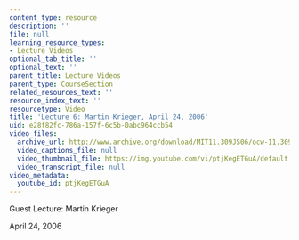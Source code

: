 ```yaml
---
content_type: resource
description: ''
file: null
learning_resource_types:
- Lecture Videos
optional_tab_title: ''
optional_text: ''
parent_title: Lecture Videos
parent_type: CourseSection
related_resources_text: ''
resource_index_text: ''
resourcetype: Video
title: 'Lecture 6: Martin Krieger, April 24, 2006'
uid: e28f82fc-786a-157f-6c5b-0abc964ccb54
video_files:
  archive_url: http://www.archive.org/download/MIT11.309JS06/ocw-11.309j-24apr2006-220k.mp4
  video_captions_file: null
  video_thumbnail_file: https://img.youtube.com/vi/ptjKegETGuA/default.jpg
  video_transcript_file: null
video_metadata:
  youtube_id: ptjKegETGuA
---
```


Guest Lecture: Martin Krieger

April 24, 2006
